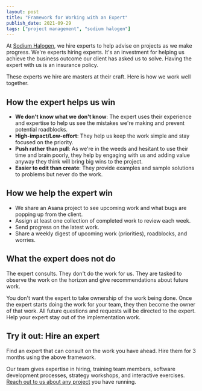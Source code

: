 ```yaml
---
layout: post
title: "Framework for Working with an Expert"
publish_date: 2021-09-29
tags: ["project management", "sodium halogen"]
---
```


At [Sodium Halogen](https://sodiumhalogen.com?ref=csio), we hire experts to help advise on projects as we make progress. We're experts hiring experts. It's an investment for helping us achieve the business outcome our client has asked us to solve. Having the expert with us is an insurance policy.

These experts we hire are masters at their craft. Here is how we work well together.

## How the expert helps us win

- **We don't know what we don't know**: The expert uses their experience and expertise to help us see the mistakes we're making and prevent potential roadblocks.
- **High-impact/Low-effort**: They help us keep the work simple and stay focused on the priority.
- **Push rather than pull**: As we're in the weeds and hesitant to use their time and brain poorly, they help by engaging with us and adding value anyway they think will bring big wins to the project.
- **Easier to edit than create**: They provide examples and sample solutions to problems but never do the work.

## How we help the expert win

- We share an Asana project to see upcoming work and what bugs are popping up from the client.
- Assign at least one collection of completed work to review each week.
- Send progress on the latest work.
- Share a weekly digest of upcoming work (priorities), roadblocks, and worries.

## What the expert does not do

The expert consults. They don't do the work for us. They are tasked to observe the work on the horizon and give recommendations about future work.

You don't want the expert to take ownership of the work being done. Once the expert starts doing the work for your team, they then become the owner of that work. All future questions and requests will be directed to the expert. Help your expert stay out of the implementation work.

## Try it out: Hire an expert

Find an expert that can consult on the work you have ahead. Hire them for 3 months using the above framework.

Our team gives expertise in hiring, training team members, software development processes, strategy workshops, and interactive exercises. [Reach out to us about any project](https://sodiumhalogen.com?ref=csio) you have running.
